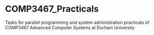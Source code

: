 # COMP3467_Practicals
Tasks for parallel programming and system administration practicals of COMP3467 Advanced Computer Systems at Durham University
